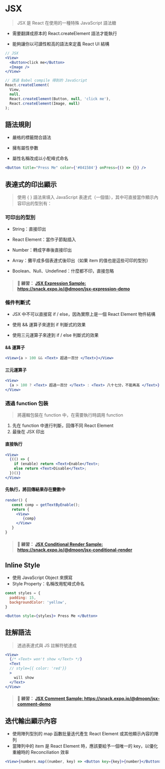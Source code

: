 # JSX

> JSX 是 React 在使用的一種特殊 JavaScript 語法糖

- 需要翻譯成原本的 React.createElement 語法才能執行

- 能夠讓你以可讀性較高的語法來定義 React UI 結構

```jsx
// JSX
<View>
  <Button>click me</Button>
  <Image />
</View>
```

```javascript
// 透過 Babel compile 得到的 JavaScript
React.createElement(
  View,
  null,
  React.createElement(Button, null, 'click me'),
  React.createElement(Image, null)
);
```

## 語法規則

- 嚴格的標籤閉合語法

- 擁有屬性參數
- 屬性名稱改成以小駝峰式命名

```jsx
<Button title="Press Me" color={'#841584'} onPress={() => {}} />
```

## 表達式的印出顯示

> 使用 { } 語法來填入 JavaScript 表達式（一個值），其中可直接當作顯示內容印出的型別有：

### 可印出的型別

- String：直接印出
- React Element：當作子節點插入

- Number：轉成字串後直接印出

- Array：攤平成多個表達式後印出（如果 item 的值也是這些可印的型別）

- Boolean、Null、Undefined：什麼都不印，直接忽略

> ####  練習： [JSX Expression Sample: <https://snack.expo.io/@dmoon/jsx-expression-demo>](https://snack.expo.io/@dmoon/jsx-expression-demo)

### 條件判斷式

- JSX 中不可以直接寫 if / else，因為實際上是一個 React Element 物件結構
- 使用 && 運算子來達到 if 判斷式的效果

- 使用三元運算子來達到 if / else 判斷式的效果

#### && 運算子

```jsx
<View>{a > 100 && <Text> 超過一百分 </Text>}</View>
```

#### 三元運算子

```jsx
<View>
  {a > 100 ? <Text> 超過一百分 </Text> : <Text> 八十七分，不能再高 </Text>}
</View>
```

### 透過 function 包裝

> 將邏輯包裝在 function 中，在需要執行時調用 function

1.  先在 function 中進行判斷，回傳不同 React Element
2.  最後在 JSX 印出

#### 直接執行

```jsx
<View>
  {(() => {
    if (enable) return <Text>Enable</Text>;
    else return <Text>Disable</Text>;
  })()}
</View>
```

#### 先執行，將回傳結果存在變數中

```jsx
render() {
   const comp = getTextByEnable();
   return {
     <View>
        {comp}
     </View>
   }
}
```

> ####  練習： [JSX Conditional Render Sample: <https://snack.expo.io/@dmoon/jsx-conditional-render>](https://snack.expo.io/@dmoon/jsx-conditional-render)

## Inline Style

- 使用 JavaScript Object 來撰寫
- Style Property：名稱改用駝峰式命名

```jsx
const styles = {
  padding: 15,
  backgroundColor: 'yellow',
}

<Button style={styles}> Press Me </Button>
```

## 註解語法

> 透過表達式與 JS 註解符號達成

```jsx
<View>
  {/* <Text> won't show </Text> */}
  <Text
  // style={{ color: 'red'}}
  >
    will show
  </Text>
</View>
```

> ####  練習： [JSX Comment Sample: <https://snack.expo.io/@dmoon/jsx-comment-demo>](https://snack.expo.io/@dmoon/jsx-comment-demo)

## 迭代輸出顯示內容

- 使用陣列型別的 map 函數批量迭代產生 React Element 或其他顯示內容的陣列
- 當陣列中的 item 是 React Element 時，應該要給予一個唯一的 key，以優化重繪時的 Reconciliation 效率

```jsx
<View>{numbers.map((number, key) => <Button key={key}>{number}</Button>)}</View>
```
